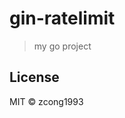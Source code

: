 # gin-ratelimit
<!--
[![Go Report Card](https://goreportcard.com/badge/github.com/zcong1993/gin-ratelimit)](https://goreportcard.com/report/github.com/zcong1993/gin-ratelimit)
-->

> my go project

## License

MIT &copy; zcong1993
